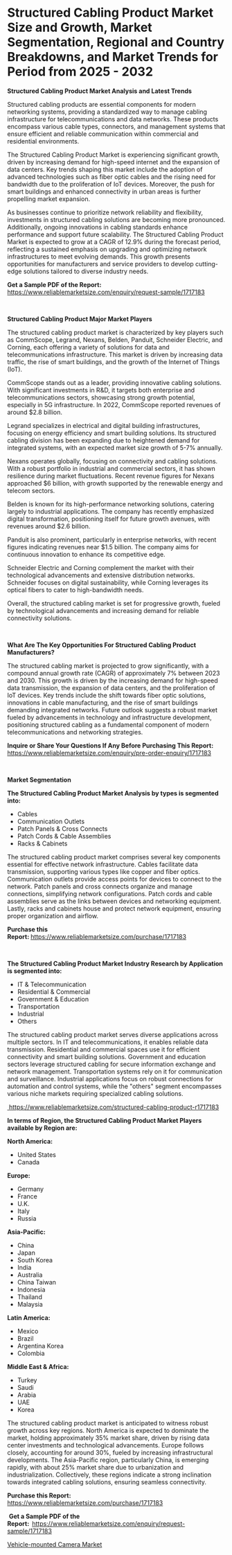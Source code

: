 <p><h1>Structured Cabling Product Market Size and Growth, Market Segmentation, Regional and Country Breakdowns, and Market Trends for Period from 2025 -  2032</h1></p><p><strong>Structured Cabling Product Market Analysis and Latest Trends</strong></p>
<p><p>Structured cabling products are essential components for modern networking systems, providing a standardized way to manage cabling infrastructure for telecommunications and data networks. These products encompass various cable types, connectors, and management systems that ensure efficient and reliable communication within commercial and residential environments.</p><p>The Structured Cabling Product Market is experiencing significant growth, driven by increasing demand for high-speed internet and the expansion of data centers. Key trends shaping this market include the adoption of advanced technologies such as fiber optic cables and the rising need for bandwidth due to the proliferation of IoT devices. Moreover, the push for smart buildings and enhanced connectivity in urban areas is further propelling market expansion.</p><p>As businesses continue to prioritize network reliability and flexibility, investments in structured cabling solutions are becoming more pronounced. Additionally, ongoing innovations in cabling standards enhance performance and support future scalability. The Structured Cabling Product Market is expected to grow at a CAGR of 12.9% during the forecast period, reflecting a sustained emphasis on upgrading and optimizing network infrastructures to meet evolving demands. This growth presents opportunities for manufacturers and service providers to develop cutting-edge solutions tailored to diverse industry needs.</p></p>
<p><strong>Get a Sample PDF of the Report:&nbsp;</strong> <a href="https://www.reliablemarketsize.com/enquiry/request-sample/1717183?utm_campaign=2799&utm_medium=2&utm_source=Github&utm_content=ia&utm_term=25032025&utm_id=structured-cabling-product">https://www.reliablemarketsize.com/enquiry/request-sample/1717183</a></p>
<p>&nbsp;</p>
<p><strong>Structured Cabling Product Major Market Players</strong></p>
<p><p>The structured cabling product market is characterized by key players such as CommScope, Legrand, Nexans, Belden, Panduit, Schneider Electric, and Corning, each offering a variety of solutions for data and telecommunications infrastructure. This market is driven by increasing data traffic, the rise of smart buildings, and the growth of the Internet of Things (IoT).</p><p>CommScope stands out as a leader, providing innovative cabling solutions. With significant investments in R&D, it targets both enterprise and telecommunications sectors, showcasing strong growth potential, especially in 5G infrastructure. In 2022, CommScope reported revenues of around $2.8 billion.</p><p>Legrand specializes in electrical and digital building infrastructures, focusing on energy efficiency and smart building solutions. Its structured cabling division has been expanding due to heightened demand for integrated systems, with an expected market size growth of 5-7% annually.</p><p>Nexans operates globally, focusing on connectivity and cabling solutions. With a robust portfolio in industrial and commercial sectors, it has shown resilience during market fluctuations. Recent revenue figures for Nexans approached $6 billion, with growth supported by the renewable energy and telecom sectors.</p><p>Belden is known for its high-performance networking solutions, catering largely to industrial applications. The company has recently emphasized digital transformation, positioning itself for future growth avenues, with revenues around $2.6 billion.</p><p>Panduit is also prominent, particularly in enterprise networks, with recent figures indicating revenues near $1.5 billion. The company aims for continuous innovation to enhance its competitive edge.</p><p>Schneider Electric and Corning complement the market with their technological advancements and extensive distribution networks. Schneider focuses on digital sustainability, while Corning leverages its optical fibers to cater to high-bandwidth needs.</p><p>Overall, the structured cabling market is set for progressive growth, fueled by technological advancements and increasing demand for reliable connectivity solutions.</p></p>
<p>&nbsp;</p>
<p><strong>What Are The Key Opportunities For Structured Cabling Product Manufacturers?</strong></p>
<p><p>The structured cabling market is projected to grow significantly, with a compound annual growth rate (CAGR) of approximately 7% between 2023 and 2030. This growth is driven by the increasing demand for high-speed data transmission, the expansion of data centers, and the proliferation of IoT devices. Key trends include the shift towards fiber optic solutions, innovations in cable manufacturing, and the rise of smart buildings demanding integrated networks. Future outlook suggests a robust market fueled by advancements in technology and infrastructure development, positioning structured cabling as a fundamental component of modern telecommunications and networking strategies.</p></p>
<p><strong>Inquire or Share Your Questions If Any Before Purchasing This Report:</strong> <a href="https://www.reliablemarketsize.com/enquiry/pre-order-enquiry/1717183?utm_campaign=2799&utm_medium=2&utm_source=Github&utm_content=ia&utm_term=25032025&utm_id=structured-cabling-product">https://www.reliablemarketsize.com/enquiry/pre-order-enquiry/1717183</a></p>
<p>&nbsp;</p>
<p><strong>Market Segmentation</strong></p>
<p><strong>The Structured Cabling Product Market Analysis by types is segmented into:</strong></p>
<p><ul><li>Cables</li><li>Communication Outlets</li><li>Patch Panels & Cross Connects</li><li>Patch Cords & Cable Assemblies</li><li>Racks & Cabinets</li></ul></p>
<p><p>The structured cabling product market comprises several key components essential for effective network infrastructure. Cables facilitate data transmission, supporting various types like copper and fiber optics. Communication outlets provide access points for devices to connect to the network. Patch panels and cross connects organize and manage connections, simplifying network configurations. Patch cords and cable assemblies serve as the links between devices and networking equipment. Lastly, racks and cabinets house and protect network equipment, ensuring proper organization and airflow.</p></p>
<p><strong>Purchase this Report:&nbsp;</strong><a href="https://www.reliablemarketsize.com/purchase/1717183?utm_campaign=2799&utm_medium=2&utm_source=Github&utm_content=ia&utm_term=25032025&utm_id=structured-cabling-product">https://www.reliablemarketsize.com/purchase/1717183</a></p>
<p>&nbsp;</p>
<p><strong>The Structured Cabling Product Market Industry Research by Application is segmented into:</strong></p>
<p><ul><li>IT & Telecommunication</li><li>Residential & Commercial</li><li>Government & Education</li><li>Transportation</li><li>Industrial</li><li>Others</li></ul></p>
<p><p>The structured cabling product market serves diverse applications across multiple sectors. In IT and telecommunications, it enables reliable data transmission. Residential and commercial spaces use it for efficient connectivity and smart building solutions. Government and education sectors leverage structured cabling for secure information exchange and network management. Transportation systems rely on it for communication and surveillance. Industrial applications focus on robust connections for automation and control systems, while the "others" segment encompasses various niche markets requiring specialized cabling solutions.</p></p>
<p><a href="https://www.reliablemarketsize.com/structured-cabling-product-r1717183?utm_campaign=2799&utm_medium=2&utm_source=Github&utm_content=ia&utm_term=25032025&utm_id=structured-cabling-product">&nbsp;https://www.reliablemarketsize.com/structured-cabling-product-r1717183</a></p>
<p><strong>In terms of Region, the Structured Cabling Product Market Players available by Region are:</strong></p>
<p>
    <p> <strong> North America: </strong>
        <ul>
            <li>United States</li>
            <li>Canada</li>
        </ul>
        </p> 
    <p> <strong> Europe: </strong>
        <ul>
            <li>Germany</li>
            <li>France</li>
            <li>U.K.</li>
            <li>Italy</li>
            <li>Russia</li>
        </ul>
        </p> 
    <p> <strong> Asia-Pacific: </strong>
        <ul>
            <li>China</li>
            <li>Japan</li>
            <li>South Korea</li>
            <li>India</li>
            <li>Australia</li>
            <li>China Taiwan</li>
            <li>Indonesia</li>
            <li>Thailand</li>
            <li>Malaysia</li>
        </ul>
        </p> 
    <p> <strong> Latin America: </strong>
        <ul>
            <li>Mexico</li>
            <li>Brazil</li>
            <li>Argentina Korea</li>
            <li>Colombia</li>
        </ul>
        </p> 
    <p> <strong> Middle East & Africa: </strong>
        <ul>
            <li>Turkey</li>
            <li>Saudi</li>
            <li>Arabia</li>
            <li>UAE</li>
            <li>Korea</li>
        </ul>
    </p>
    </p>
<p><p>The structured cabling product market is anticipated to witness robust growth across key regions. North America is expected to dominate the market, holding approximately 35% market share, driven by rising data center investments and technological advancements. Europe follows closely, accounting for around 30%, fueled by increasing infrastructural developments. The Asia-Pacific region, particularly China, is emerging rapidly, with about 25% market share due to urbanization and industrialization. Collectively, these regions indicate a strong inclination towards integrated cabling solutions, ensuring seamless connectivity.</p></p>
<p><strong>Purchase this Report: </strong><a href="https://www.reliablemarketsize.com/purchase/1717183?utm_campaign=2799&utm_medium=2&utm_source=Github&utm_content=ia&utm_term=25032025&utm_id=structured-cabling-product">https://www.reliablemarketsize.com/purchase/1717183</a></p>
<p>&nbsp;<strong>Get a Sample PDF of the Report:&nbsp;&nbsp;</strong><a href="https://www.reliablemarketsize.com/enquiry/request-sample/1717183?utm_campaign=2799&utm_medium=2&utm_source=Github&utm_content=ia&utm_term=25032025&utm_id=structured-cabling-product">https://www.reliablemarketsize.com/enquiry/request-sample/1717183</a></p>
<p><strong></strong></p>
<p><p><a href="https://github.com/benhaeneye/Market-Research-Report-List-1/blob/main/vehicle-mounted-camera-market.md?utm_campaign=2799&utm_medium=2&utm_source=Github&utm_content=ia&utm_term=25032025&utm_id=structured-cabling-product">Vehicle-mounted Camera Market</a></p></p>